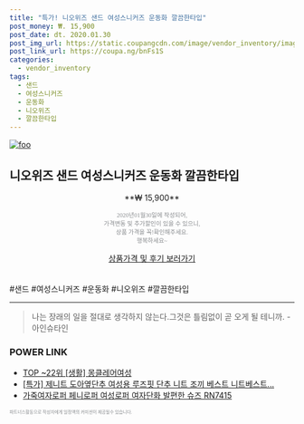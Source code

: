 ```yaml
--- 
title: "특가! 니오위즈 샌드 여성스니커즈 운동화 깔끔한타입" 
post_money: ₩. 15,900 
post_date: dt. 2020.01.30 
post_img_url: https://static.coupangcdn.com/image/vendor_inventory/images/2018/08/23/14/1/79ef30eb-e05b-473d-9ee0-44a4bfb23d86.jpg 
post_link_url: https://coupa.ng/bnFs1S 
categories: 
  - vendor_inventory 
tags: 
  - 샌드 
  - 여성스니커즈 
  - 운동화 
  - 니오위즈 
  - 깔끔한타입 
--- 
```

[![foo](https://static.coupangcdn.com/image/vendor_inventory/images/2018/08/23/14/1/79ef30eb-e05b-473d-9ee0-44a4bfb23d86.jpg)](https://coupa.ng/bnFs1S) 

## 니오위즈 샌드 여성스니커즈 운동화 깔끔한타입 
<p style="text-align: center;">**₩ 15,900**</p> 
<p style="text-align: center;"><span style="color: #898c8f; font-family: Georgia,Times,serif; font-size: 0.75em;">2020년01월30일에 작성되어, <br>가격변동 및 추가할인이 있을 수 있으니,<br> 상품 가격을 꼭!확인해주세요.<br>행복하세요~</span> 
</p>	 
<div markdown="0" style="text-align: center;"><a href="https://coupa.ng/bnFs1S" class="btn btn--success">상품가격 및 후기 보러가기</a></div> 
<br><br> 
  #샌드 #여성스니커즈 #운동화 #니오위즈 #깔끔한타입 
<hr> 

> 나는 장래의 일을 절대로 생각하지 않는다.그것은 틀림없이 곧 오게 될 테니까. -아인슈타인 


### POWER LINK

* <a href="https://blog.naver.com/fasyy4321/221782142168" target="_blank"> TOP ~22위 [생활] 몽클레어여성</a>
* <a href="https://blog.naver.com/sakai111/221789452751" target="_blank">[특가] 제니트 도아옆단추 여성용 루즈핏 단추 니트 조끼 베스트 니트베스트...</a>
* <a href="https://blog.naver.com/fasyy4321/221785671469" target="_blank">가죽여자로퍼 페니로퍼 여성로퍼 여자단화 발편한 슈즈 RN7415</a>

<span style="color: #898c8f; font-family: Georgia,Times,serif; font-size: 0.55em;">파트너스활동으로 작성자에게 일정액의 커미션이 제공될수 있습니다.</span> 
